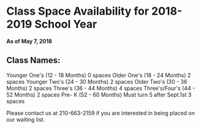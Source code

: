 # Class Space Availability for 2018-2019 School Year

**As of May 7, 2018**

## Class Names:
Younger One's (12 - 18 Months)  0 spaces
Older One's (18 - 24 Months)    2 spaces
Younger Two's (24 - 30 Months) 2 spaces
Older Two's (30 - 36 Months)   2 spaces
Three's (36 - 44 Months)    4 spaces
Three's/Four's (44 - 52 Months)   2 spaces
Pre- K (52 - 60 Months) Must turn 5 after Sept.1st    3 spaces

Please contact us at 210-663-2159 if you are interested in being placed on our waiting list.
